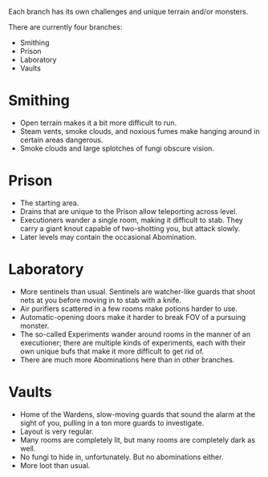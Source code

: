 Each branch has its own challenges and unique terrain and/or monsters.

There are currently four branches:
- Smithing
- Prison
- Laboratory
- Vaults

# Smithing

- Open terrain makes it a bit more difficult to run.
- Steam vents, smoke clouds, and noxious fumes make hanging around in certain
  areas dangerous.
- Smoke clouds and large splotches of fungi obscure vision.

# Prison

- The starting area.
- Drains that are unique to the Prison allow teleporting across level.
- Executioners wander a single room, making it difficult to stab. They carry
  a giant knout capable of two-shotting you, but attack slowly.
- Later levels may contain the occasional Abomination.

# Laboratory

- More sentinels than usual. Sentinels are watcher-like guards that shoot nets
  at you before moving in to stab with a knife.
- Air purifiers scattered in a few rooms make potions harder to use.
- Automatic-opening doors make it harder to break FOV of a pursuing monster.
- The so-called Experiments wander around rooms in the manner of an executioner;
  there are multiple kinds of experiments, each with their own unique bufs
  that make it more difficult to get rid of.
- There are much more Abominations here than in other branches.

# Vaults

- Home of the Wardens, slow-moving guards that sound the alarm at the sight
  of you, pulling in a ton more guards to investigate.
- Layout is very regular.
- Many rooms are completely lit, but many rooms are completely dark as well.
- No fungi to hide in, unfortunately. But no abominations either.
- More loot than usual.
